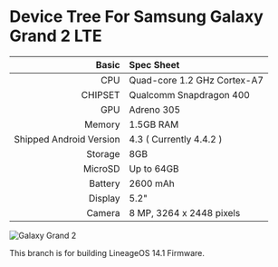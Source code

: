 Device Tree For Samsung Galaxy Grand 2 LTE
==========================================

Basic   | Spec Sheet
-------:|:-------------------------
CPU     | Quad-core 1.2 GHz Cortex-A7
CHIPSET | Qualcomm Snapdragon 400
GPU     | Adreno 305
Memory  | 1.5GB RAM
Shipped Android Version | 4.3 ( Currently 4.4.2 )
Storage | 8GB
MicroSD | Up to 64GB
Battery | 2600 mAh
Display | 5.2"
Camera  | 8 MP, 3264 x 2448 pixels


![Galaxy Grand 2](https://github.com/Nemirtingas9/android_device_samsung_ms01lte/blob/lineage-14.1/samsung-galaxy-grand-2.jpg "Galaxy Grand 2")

This branch is for building LineageOS 14.1 Firmware.
